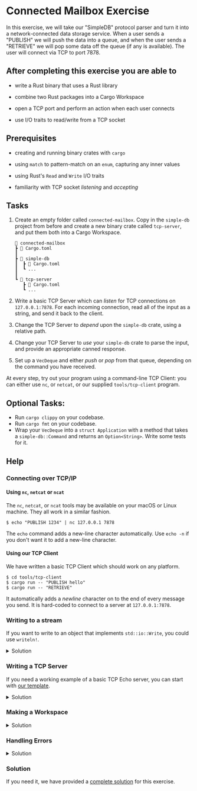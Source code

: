 # Connected Mailbox Exercise

In this exercise, we will take our "SimpleDB" protocol parser and turn it into a network-connected data storage service. When a user sends a "PUBLISH" we will push the data into a queue, and when the user sends a "RETRIEVE" we will pop some data off the queue (if any is available). The user will connect via TCP to port 7878.

## After completing this exercise you are able to

- write a Rust binary that uses a Rust library

- combine two Rust packages into a Cargo Workspace

- open a TCP port and perform an action when each user connects

- use I/O traits to read/write from a TCP socket

## Prerequisites

- creating and running binary crates with `cargo`

- using `match` to pattern-match on an `enum`, capturing any inner values

- using Rust's `Read` and `Write` I/O traits

- familiarity with TCP socket *listening* and *accepting*

## Tasks

1. Create an empty folder called `connected-mailbox`. Copy in the `simple-db` project from before and create a new binary crate called `tcp-server`, and put them both into a Cargo Workspace.

   ```text
   📂 connected-mailbox
   ┣ 📄 Cargo.toml 
   ┃
   ┣ 📂 simple-db 
   ┃  ┣ 📄 Cargo.toml 
   ┃  ┗ ...
   ┃
   ┗ 📂 tcp-server 
      ┣ 📄 Cargo.toml 
      ┗ ...
   ```

2. Write a basic TCP Server which can *listen* for TCP connections on `127.0.0.1:7878`. For each incoming connection, read all of the input as a string, and send it back to the client.
3. Change the TCP Server to *depend* upon the `simple-db` crate, using a relative path.
4. Change your TCP Server to *use* your `simple-db` crate to parse the input, and provide an appropriate canned response.
5. Set up a `VecDeque` and either *push* or *pop* from that queue, depending on the command you have received.

At every step, try out your program using a command-line TCP Client: you can either use `nc`, or `netcat`, or our supplied `tools/tcp-client` program.

## Optional Tasks:

- Run `cargo clippy` on your codebase.
- Run `cargo fmt` on your codebase.
- Wrap your `VecDeque` into a `struct Application` with a method that takes a `simple-db::Command` and returns an `Option<String>`. Write some tests for it.

## Help

### Connecting over TCP/IP

#### Using `nc`, `netcat` or `ncat`

The `nc`, `netcat`, or `ncat` tools may be available on your macOS or Linux machine. They all work in a similar fashion.

```console
$ echo "PUBLISH 1234" | nc 127.0.0.1 7878
```

The `echo` command adds a new-line character automatically. Use `echo -n` if you don't want it to add a new-line character.

#### Using our TCP Client

We have written a basic TCP Client which should work on any platform.

```console
$ cd tools/tcp-client
$ cargo run -- "PUBLISH hello"
$ cargo run -- "RETRIEVE"
```

It automatically adds a *newline* character on to the end of every message you send. It is hard-coded to connect to a server at `127.0.0.1:7878`.

### Writing to a stream

If you want to write to an object that implements `std::io::Write`, you could use `writeln!`.

<details>
  <summary>Solution</summary>

```rust
use std::io::prelude::*;
use std::net::{TcpStream};

fn handle_client(mut stream: TcpStream) -> Result<(), std::io::Error> {
    let mut buffer = String::new();
    stream.read_to_string(&mut buffer)?;
    println!("Received: {:?}", buffer);
    writeln!(stream, "Thank you for {buffer:?}!")?;
    Ok(())
}
```

</details>

### Writing a TCP Server

If you need a working example of a basic TCP Echo server, you can start with [our template](../../exercise-templates/tcp-echo-server).

<details>
  <summary>Solution</summary>

```rust no_run
{{#include ../../exercise-templates/tcp-echo-server/src/main.rs}}
```

</details>


### Making a Workspace

<details>
  <summary>Solution</summary>
A workspace file looks like:

```toml
[workspace]
resolver= "2"
members = ["simple-db", "tcp-server"]
```

Each member is a folder containing a Cargo package (i.e. that contains a `Cargo.toml` file).
</details>

### Handling Errors

<details>
  <summary>Solution</summary>

In a binary program `anyhow` is a good way to handle top-level errors.

```rust ignore
use std::io::Read;

fn handle_client(stream: &mut std::net::TcpStream) -> Result<(), anyhow::Error> {
    // This returns a `Result<(), std::io::Error>`, and the `std::io::Error` will auto-convert into an `anyhow::Error`.
    stream.read_to_string(&mut buffer)?;
    /// ... etc
    Ok(())    
}
```

You could also write an `enum Error` which has a variant for `std::io::Error` and a variant for `simple_db::Error`, and suitable `impl From<...> for Error` blocks.

When handling a client, you *could* `.unwrap()` the function which handles the client, but do you want to quit the server if the client sends a malformed message? Perhaps you should catch the result with a `match`, and print an error to the console before moving on to the next client.
</details>

### Solution

If you need it, we have provided a [complete solution](../../exercise-solutions/connected-mailbox) for this exercise.
